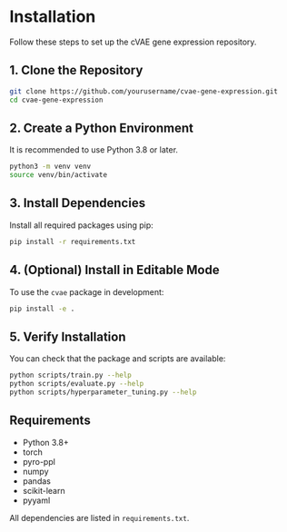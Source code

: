 # Installation

Follow these steps to set up the cVAE gene expression repository.

## 1. Clone the Repository

```bash
git clone https://github.com/yourusername/cvae-gene-expression.git
cd cvae-gene-expression
```

## 2. Create a Python Environment

It is recommended to use Python 3.8 or later.

```bash
python3 -m venv venv
source venv/bin/activate
```

## 3. Install Dependencies

Install all required packages using pip:

```bash
pip install -r requirements.txt
```

## 4. (Optional) Install in Editable Mode

To use the `cvae` package in development:

```bash
pip install -e .
```

## 5. Verify Installation

You can check that the package and scripts are available:

```bash
python scripts/train.py --help
python scripts/evaluate.py --help
python scripts/hyperparameter_tuning.py --help
```

## Requirements

- Python 3.8+
- torch
- pyro-ppl
- numpy
- pandas
- scikit-learn
- pyyaml

All dependencies are listed in `requirements.txt`.